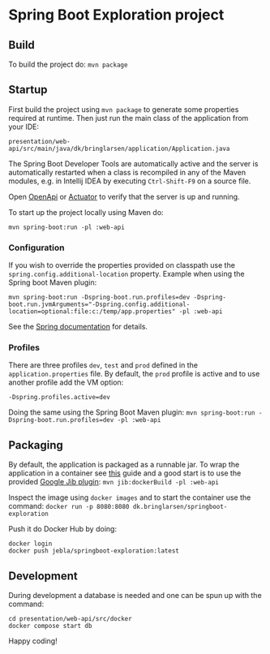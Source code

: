# Spring Boot Exploration project

## Build

To build the project do: `mvn package`

## Startup

First build the project using `mvn package` to generate some properties required at runtime.
Then just run the main class of the application from your IDE:

    presentation/web-api/src/main/java/dk/bringlarsen/application/Application.java

The Spring Boot Developer Tools are automatically active and the server is automatically restarted
when a class is recompiled in any of the Maven modules, e.g. in Intellij IDEA by executing `Ctrl-Shift-F9` 
on a source file.

Open [OpenApi](http://localhost:8080/swagger-ui.html) or [Actuator](http://localhost:8080/actuator)
to verify that the server is up and running.

To start up the project locally using Maven do:

`mvn spring-boot:run -pl :web-api`

### Configuration

If you wish to override the properties provided on classpath use the `spring.config.additional-location` property. Example when using the Spring boot Maven plugin:

`mvn spring-boot:run -Dspring-boot.run.profiles=dev -Dspring-boot.run.jvmArguments="-Dspring.config.additional-location=optional:file:c:/temp/app.properties" -pl :web-api`

See the [Spring documentation](https://docs.spring.io/spring-boot/docs/3.1.4/reference/htmlsingle/#features.external-config.files) for details.

### Profiles

There are three profiles `dev`, `test` and `prod` defined in the `application.properties` file. 
By default, the `prod` profile is active and to use another profile add the VM option:

    -Dspring.profiles.active=dev

Doing the same using the Spring Boot Maven plugin: 
`mvn spring-boot:run -Dspring-boot.run.profiles=dev -pl :web-api`

## Packaging

By default, the application is packaged as a runnable jar. To wrap the application in a container see
[this](https://spring.io/guides/topicals/spring-boot-docker) guide and a good start is to use the provided
[Google Jib plugin](https://github.com/GoogleContainerTools/jib/tree/master/jib-maven-plugin): 
`mvn jib:dockerBuild -pl :web-api`

Inspect the image using `docker images` and to start the container use the command: `docker run -p 8080:8080 dk.bringlarsen/springboot-exploration`

Push it do Docker Hub by doing:

    docker login
    docker push jebla/springboot-exploration:latest

## Development

During development a database is needed and one can be spun up with the command:
 
    cd presentation/web-api/src/docker
    docker compose start db

Happy coding!

